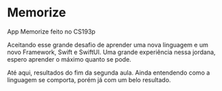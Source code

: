 # Memorize
 App Memorize feito no CS193p
 
 Aceitando esse grande desafio de aprender uma nova linguagem e um novo Framework, Swift e SwiftUI.
 Uma grande experiência nessa jordana, espero aprender o máximo quanto se pode.
 
 Até aqui, resultados do fim da segunda aula. Ainda entendendo como a linguagem se comporta, porém já com um belo resultado.
